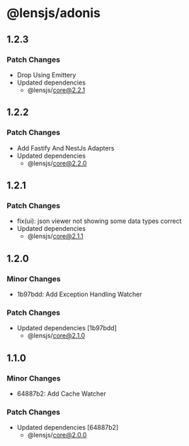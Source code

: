 # @lensjs/adonis

## 1.2.3

### Patch Changes

- Drop Using Emittery
- Updated dependencies
  - @lensjs/core@2.2.1

## 1.2.2

### Patch Changes

- Add Fastify And NestJs Adapters
- Updated dependencies
  - @lensjs/core@2.2.0

## 1.2.1

### Patch Changes

- fix(ui): json viewer not showing some data types correct
- Updated dependencies
  - @lensjs/core@2.1.1

## 1.2.0

### Minor Changes

- 1b97bdd: Add Exception Handling Watcher

### Patch Changes

- Updated dependencies [1b97bdd]
  - @lensjs/core@2.1.0

## 1.1.0

### Minor Changes

- 64887b2: Add Cache Watcher

### Patch Changes

- Updated dependencies [64887b2]
  - @lensjs/core@2.0.0
